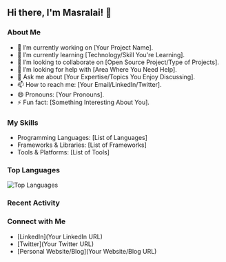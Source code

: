 <!-- Profile README for Masralai -->

## Hi there, I'm Masralai! 👋

### About Me

- 🔭 I’m currently working on [Your Project Name].
- 🌱 I’m currently learning [Technology/Skill You're Learning].
- 👯 I’m looking to collaborate on [Open Source Project/Type of Projects].
- 🤔 I’m looking for help with [Area Where You Need Help].
- 💬 Ask me about [Your Expertise/Topics You Enjoy Discussing].
- 📫 How to reach me: [Your Email/LinkedIn/Twitter].
- 😄 Pronouns: [Your Pronouns].
- ⚡ Fun fact: [Something Interesting About You].

### My Skills

- Programming Languages: [List of Languages]
- Frameworks & Libraries: [List of Frameworks]
- Tools & Platforms: [List of Tools]

### Top Languages

![Top Languages](https://github-readme-stats.vercel.app/api/top-langs/?username=Masralai&layout=compact&theme=radical)

### Recent Activity

<!--START_SECTION:activity-->
<!--END_SECTION:activity-->

### Connect with Me

- [LinkedIn](Your LinkedIn URL)
- [Twitter](Your Twitter URL)
- [Personal Website/Blog](Your Website/Blog URL)

<!-- Optional: Add more sections as needed -->
